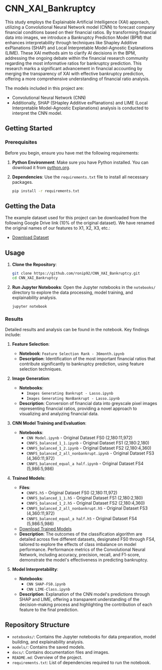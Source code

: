
# CNN_XAI_Bankruptcy

This study employs the Explainable Artificial Intelligence (XAI) approach, utilizing a Convolutional Neural Network model (CNN) to forecast company financial conditions based on their financial ratios. By transforming financial data into images, we introduce a Bankruptcy Prediction Model (BPM) that enhances interpretability through techniques like Shapley Additive exPlanations (SHAP) and Local Interpretable Model-Agnostic Explanations (LIME). These XAI methods aim to clarify AI decisions in the BPM, addressing the ongoing debate within the financial research community regarding the most informative ratios for bankruptcy prediction. This research marks a significant advancement in financial accounting by merging the transparency of XAI with effective bankruptcy prediction, offering a more comprehensive understanding of financial ratio analysis.

The models included in this project are:
- Convolutional Neural Network (CNN)
- Additionally, SHAP (SHapley Additive exPlanations) and LIME (Local Interpretable Model-Agnostic Explanations) analysis is conducted to interpret the CNN model.

## Getting Started

### Prerequisites

Before you begin, ensure you have met the following requirements:
1. **Python Environment**: Make sure you have Python installed. You can download it from [python.org](https://www.python.org/).
2. **Dependencies**: Use the `requirements.txt` file to install all necessary packages.

   ```bash
   pip install -r requirements.txt
   ```

## Getting the Data

The example dataset used for this project can be downloaded from the following Google Drive link (10% of the original dataset). We have renamed the original names of our features to X1, X2, X3, etc.:

- [Download Dataset](https://drive.google.com/file/d/1CYNhKvNkQYZ55GPYuLZ4y_lLxTNafi3s/view?usp=sharing)

## Usage

1. **Clone the Repository**:
   ```bash
   git clone https://github.com/ronip92/CNN_XAI_Bankruptcy.git
   cd CNN_XAI_Bankruptcy
   ```

2. **Run Jupyter Notebooks**:
   Open the Jupyter notebooks in the `notebooks/` directory to explore the data processing, model training, and explainability analysis.

   ```bash
   jupyter notebook
   ```

### Results

Detailed results and analysis can be found in the notebook. Key findings include:

1. **Feature Selection**:
   - **Notebook**: `Feature Selection Rank - 36month.ipynb`
   - **Description**: Identification of the most important financial ratios that contribute significantly to bankruptcy prediction, using feature selection techniques.

2. **Image Generation**:
   - **Notebooks**:
     - `Images Generating Bankrupt - Lasso.ipynb`
     - `Images Generating NonBankrupt - Lasso.ipynb`
   - **Description**: Conversion of financial data into greyscale pixel images representing financial ratios, providing a novel approach to visualizing and analyzing financial data.

3. **CNN Model Training and Evaluation**:
   - **Notebooks**:
     - `CNN Model.ipynb` - Original Dataset FS0 (2,180:11,972)
     - `CNNFS_balanced_1_1.ipynb` - Original Dataset FS1 (2,180:2,180)
     - `CNNFS_balanced_1_2.ipynb` - Original Dataset FS2 (2,180:4,360)
     - `CNNFS_balanced_2_all_nonbankrupt.ipynb` - Original Dataset FS3 (4,360:11,972)
     - `CNNFS_balanced_equal_a half.ipynb` - Original Dataset FS4 (5,986:5,986)

4. **Trained Models**:
   - **Files**:
     - `CNNFS.h5` - Original Dataset FS0 (2,180:11,972)
     - `CNNFS_balanced_1_1.h5` - Original Dataset FS1 (2,180:2,180)
     - `CNNFS_balanced_1_2.h5` - Original Dataset FS2 (2,180:4,360)
     - `CNNFS_balanced_2_all_nonbankrupt.h5` - Original Dataset FS3 (4,360:11,972)
     - `CNNFS_balanced_equal_a half.h5` - Original Dataset FS4 (5,986:5,986)
   - [Download Trained Models](https://drive.google.com/drive/folders/1dKGtxIEYNX1uOJ6WF1dxMSJnGrGc8Irg?usp=sharing)
   - **Description**: The outcomes of the classification algorithm are detailed across five different datasets, designated FS0 through FS4, tailored to explore the effects of class imbalance on model performance. Performance metrics of the Convolutional Neural Network, including accuracy, precision, recall, and F1-score, demonstrate the model's effectiveness in predicting bankruptcy.

5. **Model Interpretability**:
   - **Notebooks**:
     - `CNN SHAP-FS0.ipynb`
     - `CNN LIME-Class.ipynb`
   - **Description**: Explanation of the CNN model's predictions through SHAP and LIME, offering a transparent understanding of the decision-making process and highlighting the contribution of each feature to the final prediction.

## Repository Structure

- `notebooks/`: Contains the Jupyter notebooks for data preparation, model building, and explainability analysis.
- `models/`: Contains the saved models.
- `docs/`: Contains documentation files and images.
- `README.md`: Overview of the project.
- `requirements.txt`: List of dependencies required to run the notebook.
